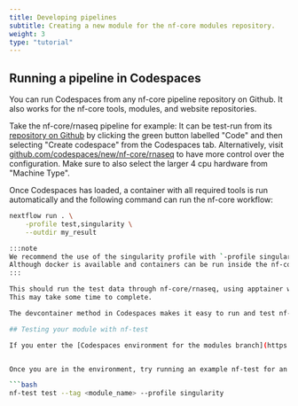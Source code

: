 ```yaml
---
title: Developing pipelines
subtitle: Creating a new module for the nf-core modules repository.
weight: 3
type: "tutorial"
---
```


## Running a pipeline in Codespaces

You can run Codespaces from any nf-core pipeline repository on Github.
It also works for the nf-core tools, modules, and website repositories.

Take the nf-core/rnaseq pipeline for example:
It can be test-run from its [repository on Github](https://github.com/nf-core/rnaseq) by clicking the green button labelled "Code" and then selecting "Create codespace" from the Codespaces tab.
Alternatively, visit [github.com/codespaces/new/nf-core/rnaseq](https://github.com/codespaces/new/nf-core/rnaseq) to have more control over the configuration.
Make sure to also select the larger 4 cpu hardware from "Machine Type".

Once Codespaces has loaded, a container with all required tools is run automatically and the following command can run the nf-core workflow:

````bash
nextflow run . \
    -profile test,singularity \
    --outdir my_result

:::note
We recommend the use of the singularity profile with `-profile singularity{:bash}` to successfully run the pipeline.
Although docker is available and containers can be run inside the nf-core devcontainers, running nextflow with the docker profile using `-profile docker{:bash}` is currently not yet supported.
:::

This should run the test data through nf-core/rnaseq, using apptainer with your results in the folder: `my_result`.
This may take some time to complete.

The devcontainer method in Codespaces makes it easy to run and test nf-core pipelines quickly, but it lacks the computational power required to run real-size datasets.

## Testing your module with nf-test

If you enter the [Codespaces environment for the modules branch](https://github.com/nf-core/modules), you can run nf-test in order to debug a particular module.


Once you are in the environment, try running an example nf-test for an existing module:

```bash
nf-test test --tag <module_name> --profile singularity
````
